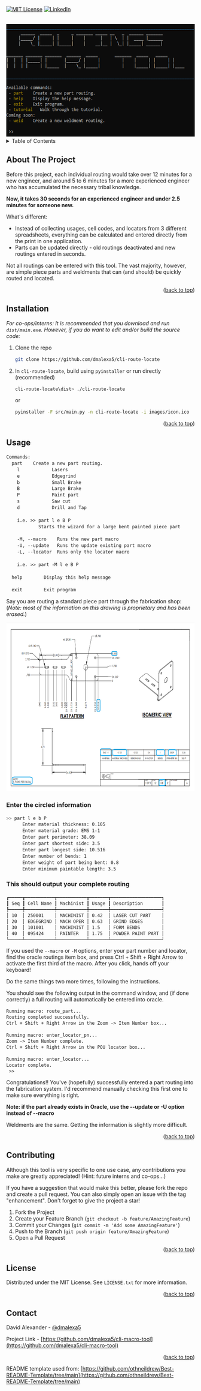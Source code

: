 [![MIT License][license-shield]][license-url]
[![LinkedIn][linkedin-shield]][linkedin-url]


<!-- PROJECT HEADER -->
<br />
<div align="center">
    <img src="images/screenshot.png" alt="Logo" width="550" height="300">
</div>



<!-- TABLE OF CONTENTS -->
<details>
  <summary>Table of Contents</summary>
  <ol>
    <li><a href="#about-the-project">About The Project</a></li>
    <li><a href="#installation">Installation</a></li>
    <li><a href="#usage">Usage</a></li>
    <li><a href="#contributing">Contributing</a></li>
    <li><a href="#license">License</a></li>
    <li><a href="#contact">Contact</a></li>
  </ol>
</details>



<!-- ABOUT THE PROJECT -->
## About The Project

Before this project, each individual routing would take over 12 minutes for a new engineer, and around 5 to 6 minutes for a more experienced engineer who has accumulated the necessary tribal knowledge.

**Now, it takes 30 seconds for an experienced engineer and under 2.5 minutes for someone new.**


What's different:
* Instead of collecting usages, cell codes, and locators from 3 different spreadsheets, everything can be calculated and entered directly from the print in one application.
* Parts can be updated directly - old routings deactivated and new routings entered in seconds.

Not all routings can be entered with this tool. The vast majority, however, are simple piece parts and weldments that can (and should) be quickly routed and located.

<p align="right">(<a href="#readme-top">back to top</a>)</p>


## Installation

_For co-ops/interns: It is recommended that you download and run `dist/main.exe`. However, if you do want to edit and/or build the source code:_

1. Clone the repo
   ```sh
   git clone https://github.com/dmalexa5/cli-route-locate
   ```
2. In `cli-route-locate`, build using `pyinstaller` or run directly (recommended)
   
   ```sh
   cli-route-locate\dist> ./cli-route-locate
   ```
   or
   ```sh
   pyinstaller -F src/main.py -n cli-route-locate -i images/icon.ico
   ```


<p align="right">(<a href="#readme-top">back to top</a>)</p>

<!-- USAGE EXAMPLES -->
## Usage

```txt
Commands:
  part    Create a new part routing.
    l            Lasers
    e            Edgegrind
    b            Small Brake
    B            Large Brake
    P            Paint part
    s            Saw cut
    d            Drill and Tap

    i.e. >> part l e B P
            Starts the wizard for a large bent painted piece part

    -M, --macro    Runs the new part macro
    -U, --update   Runs the update existing part macro
    -L, --locator  Runs only the locator macro

    i.e. >> part -M l e B P

  help        Display this help message

  exit        Exit program

```

Say you are routing a standard piece part through the fabrication shop: (_Note: most of the information on this drawing is proprietary and has been erased._)

<a>
    <img src="images/example.png" alt="Engineering drawing" width="680" height="450">
</a>

<br>

### Enter the circled information

```sh
>> part l e b P
      Enter material thickness: 0.105
      Enter material grade: EMS 1-1
      Enter part perimeter: 38.09
      Enter part shortest side: 3.5
      Enter part longest side: 10.516
      Enter number of bends: 1
      Enter weight of part being bent: 0.8
      Enter minimum paintable length: 3.5

```

### This should output your complete routing

```
┏━━━━━┳━━━━━━━━━━━┳━━━━━━━━━━━┳━━━━━━━┳━━━━━━━━━━━━━━━━━━━┓
┃ Seq ┃ Cell Name ┃ Machinist ┃ Usage ┃ Description       ┃
┡━━━━━╇━━━━━━━━━━━╇━━━━━━━━━━━╇━━━━━━━╇━━━━━━━━━━━━━━━━━━━┩
│ 10  │ 250001    │ MACHINIST │ 0.42  │ LASER CUT PART    │
│ 20  │ EDGEGRIND │ MACH OPER │ 0.63  │ GRIND EDGES       │
│ 30  │ 101001    │ MACHINIST │ 1.5   │ FORM BENDS        │
│ 40  │ 095424    │ PAINTER   │ 1.75  │ POWDER PAINT PART │
└─────┴───────────┴───────────┴───────┴───────────────────┘
```
If you used the `--macro` or `-M` options, enter your part number and locator, find the oracle routings item box, and press Ctrl + Shift + Right Arrow to activate the first third of the macro. After you click, hands off your keyboard!

Do the same things two more times, following the instructions.

You should see the following output in the command window, and (if done correctly) a full routing will automatically be entered into oracle.

```
Running macro: route_part...
Routing completed successfully.
Ctrl + Shift + Right Arrow in the Zoom -> Item Number box...

Running macro: enter_locator_pn...
Zoom -> Item Number complete.
Ctrl + Shift + Right Arrow in the POU locator box...

Running macro: enter_locator...
Locator complete.
 >>
```

Congratulations!! You've (hopefully) successfully entered a part routing into the fabrication system. I'd recommend manually checking this first one to make sure everything is right.

**Note: if the part already exists in Oracle, use the --update or -U option instead of --macro**

Weldments are the same. Getting the information is slightly more difficult.

<p align="right">(<a href="#readme-top">back to top</a>)</p>



<!-- CONTRIBUTING -->
## Contributing

Although this tool is very specific to one use case, any contributions you make are greatly appreciated! (Hint: future interns and co-ops...)

If you have a suggestion that would make this better, please fork the repo and create a pull request. You can also simply open an issue with the tag "enhancement".
Don't forget to give the project a star!

1. Fork the Project
2. Create your Feature Branch (`git checkout -b feature/AmazingFeature`)
3. Commit your Changes (`git commit -m 'Add some AmazingFeature'`)
4. Push to the Branch (`git push origin feature/AmazingFeature`)
5. Open a Pull Request

<p align="right">(<a href="#readme-top">back to top</a>)</p>

<!-- LICENSE -->
## License

Distributed under the MIT License. See `LICENSE.txt` for more information.

<p align="right">(<a href="#readme-top">back to top</a>)</p>


<!-- CONTACT -->
## Contact

David Alexander - [@dmalexa5](https://github.com/dmalexa5/)

Project Link - [https://github.com/dmalexa5/cli-macro-tool](https://github.com/dmalexa5/cli-macro-tool)

<p align="right">(<a href="#readme-top">back to top</a>)</p>

README template used from: [https://github.com/othneildrew/Best-README-Template/tree/main](https://github.com/othneildrew/Best-README-Template/tree/main)

<!-- MARKDOWN LINKS & IMAGES -->
<!-- https://www.markdownguide.org/basic-syntax/#reference-style-links -->
[license-shield]: https://img.shields.io/github/license/othneildrew/Best-README-Template.svg?style=for-the-badge
[license-url]: https://github.com/dmalexa5/cli-macro-tool/blob/main/LICENSE
[linkedin-shield]: https://img.shields.io/badge/-LinkedIn-black.svg?style=for-the-badge&logo=linkedin&colorB=555
[linkedin-url]: https://www.linkedin.com/in/dmalexa5/

